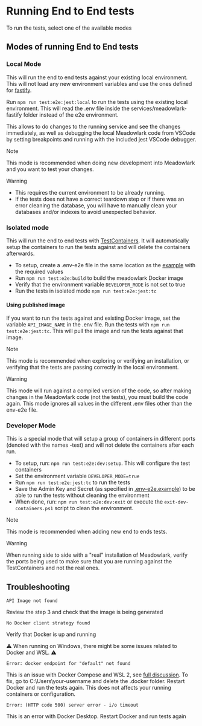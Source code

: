 # Running End to End tests

To run the tests, select one of the available modes

## Modes of running End to End tests

### Local Mode

This will run the end to end tests against your existing local environment. This
will not load any new environment variables and use the ones defined for
[fastify](../../services/meadowlark-fastify/readme.md).

Run `npm run test:e2e:jest:local` to run the tests using the existing local
environment. This will read the .env file inside the services/meadowlark-fastify
folder instead of the e2e environment.

This allows to do changes to the running service and see the changes
immediately, as well as debugging the local Meadowlark code from VSCode by
setting breakpoints and running with the included jest VSCode debugger.

> [!NOTE]  
> This mode is recommended when doing new development into Meadowlark and you
> want to test your changes.

> [!WARNING]  
>
> * This requires the current environment to be already running.
> * If the tests does not have a correct teardown step or if there was an error
> cleaning the database, you will have to manually clean your databases and/or
> indexes to avoid unexpected behavior.

### Isolated mode

This will run the end to end tests with
[TestContainers](https://node.testcontainers.org/). It will automatically setup
the containers to run the tests against and will delete the containers
afterwards.

* To setup, create a .env-e2e file in the same location as the
  [example](./setup/.env-e2e.example) with the required values
* Run `npm run test:e2e:build` to build the meadowlark Docker image
* Verify that the environment variable `DEVELOPER_MODE` is not set to true
* Run the tests in isolated mode `npm run test:e2e:jest:tc`

#### Using published image

If you want to run the tests against and existing Docker image, set the variable
`API_IMAGE_NAME` in the .env file. Run the tests with `npm run
test:e2e:jest:tc`. This will pull the image and run the tests against that image.

> [!NOTE]  
> This mode is recommended when exploring or verifying an installation, or
> verifying that the tests are passing correctly in the local environment.

> [!WARNING]  
> This mode will run against a compiled version of the code, so after making
> changes in the Meadowlark code (not the tests), you must build the code again.
> This mode ignores all values in the different .env files other than the
> env-e2e file.

### Developer Mode

This is a special mode that will setup a group of containers in different ports
(denoted with the names -test) and will not delete the containers after each
run.

* To setup, run: `npm run test:e2e:dev:setup`. This will configure the test
  containers
* Set the environment variable `DEVELOPER_MODE=true`
* Run `npm run test:e2e:jest:tc` to run the tests
* Save the Admin Key and Secret (as specified in
[.env-e2e.example](./setup/.env-e2e.example)) to be able to run the tests
without cleaning the environment
* When done, run: `npm run test:e2e:dev:exit` or execute the
  `exit-dev-containers.ps1` script to clean the environment.

> [!NOTE]  
> This mode is recommended when adding new end to ends tests.

> [!WARNING]  
> When running side to side with a "real" installation of Meadowlark, verify the
> ports being used to make sure that you are running against the TestContainers
> and not the real ones.

## Troubleshooting

`API Image not found`

Review the step 3 and check that the image is being generated

`No Docker client strategy found`

Verify that Docker is up and running

:warning: When running on Windows, there might be some issues related to Docker
and WSL. :warning:

`Error: docker endpoint for "default" not found`

This is an issue with Docker Compose and WSL 2, see [full
discussion](https://github.com/docker/compose/issues/9956). To fix, go to
C:\Users\your-username and delete the .docker folder. Restart Docker and run the
tests again. This does not affects your running containers or configuration.

`Error: (HTTP code 500) server error - i/o timeout`

This is an error with Docker Desktop. Restart Docker and run tests again
